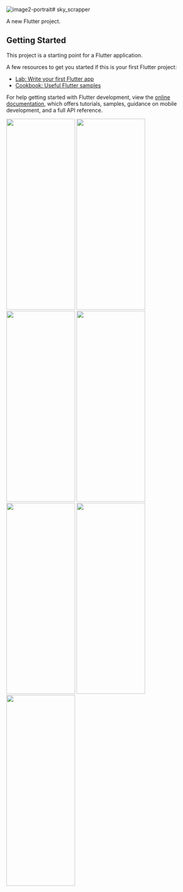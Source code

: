![image2-portrait](https://github.com/vkachhadiya25/sky_scrapper/assets/131163362/872d49b3-7a21-44fb-a322-6d4fe5bbfaa7)# sky_scrapper

A new Flutter project.

## Getting Started

This project is a starting point for a Flutter application.

A few resources to get you started if this is your first Flutter project:

- [Lab: Write your first Flutter app](https://docs.flutter.dev/get-started/codelab)
- [Cookbook: Useful Flutter samples](https://docs.flutter.dev/cookbook)

For help getting started with Flutter development, view the
[online documentation](https://docs.flutter.dev/), which offers tutorials,
samples, guidance on mobile development, and a full API reference.

<p>
  <img src="https://github.com/vkachhadiya25/sky_scrapper/assets/131163362/6a376f5b-ee05-4c98-acb7-c178b330d475" height="500" width="180">
  <img src="https://github.com/vkachhadiya25/sky_scrapper/assets/131163362/63948c73-8479-4696-aae3-dae8f52cad6a" height="500" width="180">
  <img src="https://github.com/vkachhadiya25/sky_scrapper/assets/131163362/6a0ee321-41b8-46e5-b298-78f7604768b5" height="500" width="180">
  <img src="https://github.com/vkachhadiya25/sky_scrapper/assets/131163362/ec43a21c-164d-4764-ad91-d67827f1878b" height="500" width="180">
  <img src="https://github.com/vkachhadiya25/sky_scrapper/assets/131163362/10cbc8e5-a22a-45f9-9081-b15c79fe43ee" height="500" width="180">
  <img src="https://github.com/vkachhadiya25/sky_scrapper/assets/131163362/58963f14-a8e2-46d1-881d-7a78a20828c7" height="500" width="180">
  <img src="https://github.com/vkachhadiya25/sky_scrapper/assets/131163362/436d4ce3-7b60-4a14-b951-41347d3de4cf" height="500" width="180">
</p>
